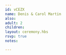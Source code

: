 ```yaml
---
id: vCEZX
name: Denis & Carol Martin
also:
adult: 2
children:
layout: ceremony.hbs
rsvp: true
notes:

---
```

